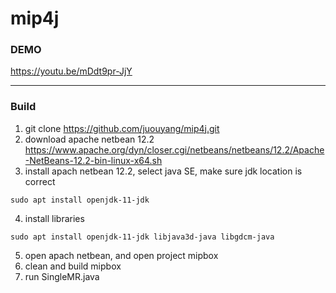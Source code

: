 # mip4j

### DEMO
https://youtu.be/mDdt9pr-JjY

---

### Build

1. git clone https://github.com/juouyang/mip4j.git
2. download apache netbean 12.2 https://www.apache.org/dyn/closer.cgi/netbeans/netbeans/12.2/Apache-NetBeans-12.2-bin-linux-x64.sh
3. install apach netbean 12.2, select java SE, make sure jdk location is correct
```
sudo apt install openjdk-11-jdk
```
4. install libraries
```
sudo apt install openjdk-11-jdk libjava3d-java libgdcm-java
```
5. open apach netbean, and open project mipbox
7. clean and build mipbox
8. run SingleMR.java
